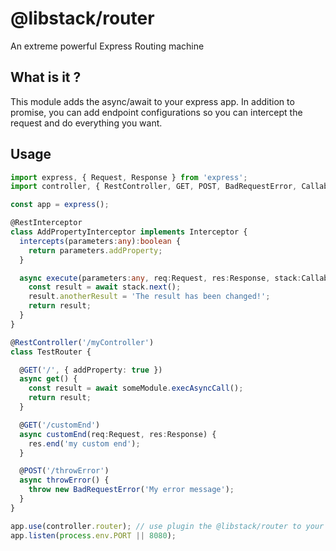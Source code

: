 # @libstack/router
An extreme powerful Express Routing machine

## What is it ?
This module adds the async/await to your express app.
In addition to promise, you can add endpoint configurations so you can intercept the request and do
everything you want.

## Usage
```typescript
import express, { Request, Response } from 'express';
import controller, { RestController, GET, POST, BadRequestError, CallableStack, Interceptor, RestInterceptor } from '@libstack/router';

const app = express();

@RestInterceptor
class AddPropertyInterceptor implements Interceptor {
  intercepts(parameters:any):boolean {
    return parameters.addProperty;
  }

  async execute(parameters:any, req:Request, res:Response, stack:CallableStack) {
    const result = await stack.next();
    result.anotherResult = 'The result has been changed!';
    return result;
  }
}

@RestController('/myController')
class TestRouter {

  @GET('/', { addProperty: true })
  async get() {
    const result = await someModule.execAsyncCall();
    return result; 
  }

  @GET('/customEnd')
  async customEnd(req:Request, res:Response) {
    res.end('my custom end');
  }

  @POST('/throwError')
  async throwError() {
    throw new BadRequestError('My error message');
  }
}

app.use(controller.router); // use plugin the @libstack/router to your express app
app.listen(process.env.PORT || 8080);
```